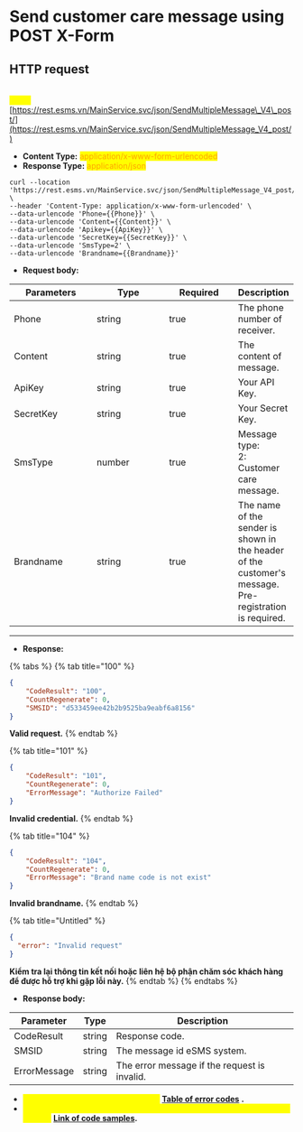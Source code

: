 # Send customer care message using POST X-Form

## HTTP request

\
<mark style="color:yellow;">**POST**</mark> [https://rest.esms.vn/MainService.svc/json/SendMultipleMessage\_V4\_post/](https://rest.esms.vn/MainService.svc/json/SendMultipleMessage_V4_post/)

* **Content Type:** <mark style="color:orange;">application/x-www-form-urlencoded</mark>
* **Response Type:** <mark style="color:orange;">application/json</mark>

```
curl --location 'https://rest.esms.vn/MainService.svc/json/SendMultipleMessage_V4_post/' \
--header 'Content-Type: application/x-www-form-urlencoded' \
--data-urlencode 'Phone={{Phone}}' \
--data-urlencode 'Content={{Content}}' \
--data-urlencode 'Apikey={{ApiKey}}' \
--data-urlencode 'SecretKey={{SecretKey}}' \
--data-urlencode 'SmsType=2' \
--data-urlencode 'Brandname={{Brandname}}'
```

* **Request body:**

<table><thead><tr><th width="165">Parameters</th><th width="158">Type</th><th width="137" data-type="checkbox">Required</th><th>Description</th></tr></thead><tbody><tr><td>Phone</td><td>string</td><td>true</td><td>The phone number of receiver.</td></tr><tr><td>Content</td><td>string</td><td>true</td><td>The content of message.</td></tr><tr><td>ApiKey</td><td>string</td><td>true</td><td>Your API Key.</td></tr><tr><td>SecretKey</td><td>string</td><td>true</td><td>Your Secret Key.</td></tr><tr><td>SmsType</td><td>number</td><td>true</td><td>Message type:<br>2: Customer care message.</td></tr><tr><td>Brandname</td><td>string</td><td>true</td><td>The name of the sender is shown in the header of the customer's message. <br>Pre-registration is required.</td></tr></tbody></table>

***

* **Response:**

{% tabs %}
{% tab title="100" %}
```json
{
    "CodeResult": "100",
    "CountRegenerate": 0,
    "SMSID": "d533459ee42b2b9525ba9eabf6a8156"
}
```

**Valid request.**
{% endtab %}

{% tab title="101" %}
```json
{
    "CodeResult": "101",
    "CountRegenerate": 0,
    "ErrorMessage": "Authorize Failed"
}
```

**Invalid credential.**
{% endtab %}

{% tab title="104" %}
```json
{
    "CodeResult": "104",
    "CountRegenerate": 0,
    "ErrorMessage": "Brand name code is not exist"
}
```

**Invalid brandname.**
{% endtab %}

{% tab title="Untitled" %}
```json
{
  "error": "Invalid request"
}
```

**Kiểm tra lại thông tin kết nối hoặc liên hệ bộ phận chăm sóc khách hàng để được hỗ trợ khi gặp lỗi này.**
{% endtab %}
{% endtabs %}

* **Response body:**

| Parameter    | Type   | Description                                  |
| ------------ | ------ | -------------------------------------------- |
| CodeResult   | string | Response code.                               |
| SMSID        | string | The message id eSMS system.                  |
| ErrorMessage | string | The error message if the request is invalid. |

* _<mark style="color:yellow;">**The detail of error code can refer at**</mark>_ [**Table of error codes**](../table-of-error-codes.md) **.**
* _<mark style="color:yellow;">**Get the  sample of code for programing languagues to use in Postman refer at**</mark>_ [**Link  of code samples**](https://samplefordevelopers.esms.vn/#850974b9-12cf-46f5-946c-e8e15aa3585b)**.**

